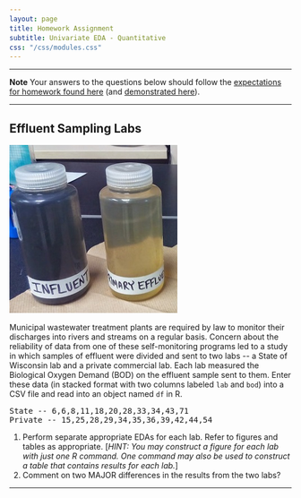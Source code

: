 ```yaml
---
layout: page
title: Homework Assignment
subtitle: Univariate EDA - Quantitative
css: "/css/modules.css"
---
```


----

<div class="alert alert-warning">
  <strong>Note</strong> Your answers to the questions below should follow the <a href="../../resources/hwformat" target="_blank">expectations for homework found here</a> (and <a href="../../resources/FAQ/FAQs/HWFormat_Example.pdf" target="_blank">demonstrated here</a>).
</div>

----

## Effluent Sampling Labs
<img src="../zimgs/effluent-samples.jpg" alt="Effluent Samples" class="img-right">

Municipal wastewater treatment plants are required by law to monitor their discharges into rivers and streams on a regular basis. Concern about the reliability of data from one of these self-monitoring programs led to a study in which samples of effluent were divided and sent to two labs -- a State of Wisconsin lab and a private commercial lab. Each lab measured the Biological Oxygen Demand (BOD) on the effluent sample sent to them. Enter these data (in stacked format with two columns labeled `lab` and `bod`) into a CSV file and read into an object named `df` in R.

<pre>
State -- 6,6,8,11,18,20,28,33,34,43,71
Private -- 15,25,28,29,34,35,36,39,42,44,54
</pre>

1. Perform separate appropriate EDAs for each lab. Refer to figures and tables as appropriate. [*HINT: You may construct a figure for each lab with just one R command. One command may also be used to construct a table that contains results for each lab.*]
1. Comment on two MAJOR differences in the results from the two labs?

----
